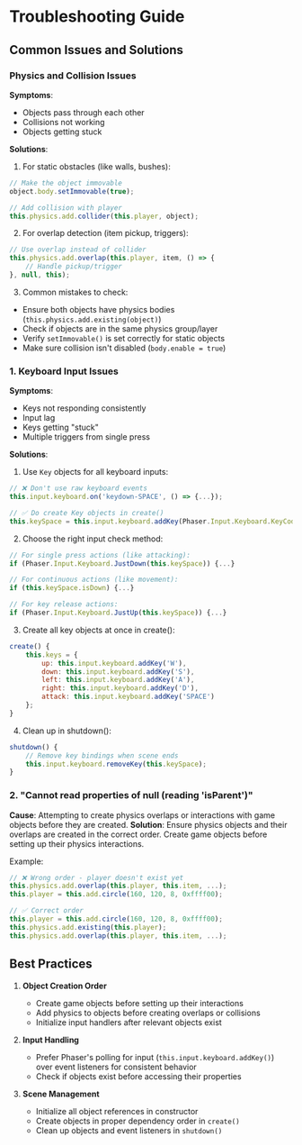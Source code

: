# Troubleshooting Guide

## Common Issues and Solutions

### Physics and Collision Issues
**Symptoms**:
- Objects pass through each other
- Collisions not working
- Objects getting stuck

**Solutions**:
1. For static obstacles (like walls, bushes):
```javascript
// Make the object immovable
object.body.setImmovable(true);

// Add collision with player
this.physics.add.collider(this.player, object);
```

2. For overlap detection (item pickup, triggers):
```javascript
// Use overlap instead of collider
this.physics.add.overlap(this.player, item, () => {
    // Handle pickup/trigger
}, null, this);
```

3. Common mistakes to check:
- Ensure both objects have physics bodies (`this.physics.add.existing(object)`)
- Check if objects are in the same physics group/layer
- Verify `setImmovable()` is set correctly for static objects
- Make sure collision isn't disabled (`body.enable = true`)


### 1. Keyboard Input Issues
**Symptoms**: 
- Keys not responding consistently
- Input lag
- Keys getting "stuck"
- Multiple triggers from single press

**Solutions**:
1. Use `Key` objects for all keyboard inputs:
```javascript
// ❌ Don't use raw keyboard events
this.input.keyboard.on('keydown-SPACE', () => {...});

// ✅ Do create Key objects in create()
this.keySpace = this.input.keyboard.addKey(Phaser.Input.Keyboard.KeyCodes.SPACE);
```

2. Choose the right input check method:
```javascript
// For single press actions (like attacking):
if (Phaser.Input.Keyboard.JustDown(this.keySpace)) {...}

// For continuous actions (like movement):
if (this.keySpace.isDown) {...}

// For key release actions:
if (Phaser.Input.Keyboard.JustUp(this.keySpace)) {...}
```

3. Create all key objects at once in create():
```javascript
create() {
    this.keys = {
        up: this.input.keyboard.addKey('W'),
        down: this.input.keyboard.addKey('S'),
        left: this.input.keyboard.addKey('A'),
        right: this.input.keyboard.addKey('D'),
        attack: this.input.keyboard.addKey('SPACE')
    };
}
```

4. Clean up in shutdown():
```javascript
shutdown() {
    // Remove key bindings when scene ends
    this.input.keyboard.removeKey(this.keySpace);
}
```

### 2. "Cannot read properties of null (reading 'isParent')"
**Cause**: Attempting to create physics overlaps or interactions with game objects before they are created.
**Solution**: Ensure physics objects and their overlaps are created in the correct order. Create game objects before setting up their physics interactions.

Example:
```javascript
// ❌ Wrong order - player doesn't exist yet
this.physics.add.overlap(this.player, this.item, ...);
this.player = this.add.circle(160, 120, 8, 0xffff00);

// ✅ Correct order
this.player = this.add.circle(160, 120, 8, 0xffff00);
this.physics.add.existing(this.player);
this.physics.add.overlap(this.player, this.item, ...);
```

## Best Practices

1. **Object Creation Order**
   - Create game objects before setting up their interactions
   - Add physics to objects before creating overlaps or collisions
   - Initialize input handlers after relevant objects exist

2. **Input Handling**
   - Prefer Phaser's polling for input (`this.input.keyboard.addKey()`) over event listeners for consistent behavior
   - Check if objects exist before accessing their properties

3. **Scene Management**
   - Initialize all object references in constructor
   - Create objects in proper dependency order in `create()`
   - Clean up objects and event listeners in `shutdown()`